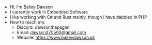 - Hi, I’m Bailey Dawson
- I currently work in Embedded Software
- I like working with C# and Rust mainly, though I have dabbled in PHP
- How to reach me:
  - Discord: dawsonthepagan
  - Email: dawson270500@gmail.com
  - Website: https://www.baileydawson.uk

<!---
dawson270500/dawson270500 is a ✨ special ✨ repository because its `README.md` (this file) appears on your GitHub profile.
You can click the Preview link to take a look at your changes.
--->
